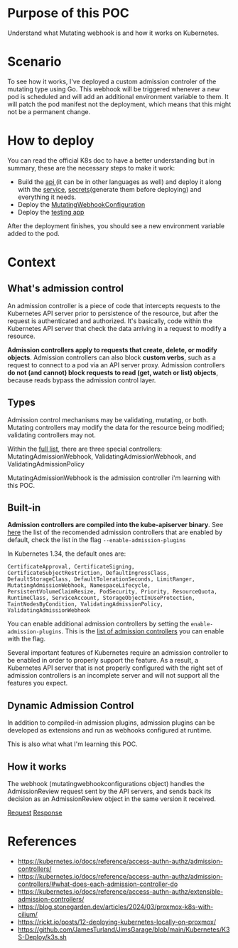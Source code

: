 # Purpose of this POC

Understand what Mutating webhook is and how it works on Kubernetes.

# Scenario

To see how it works, I've deployed a custom admission controler of the mutating type using Go. This webhook will be triggered whenever a new pod is scheduled and will add an additional environment variable to them. It will patch the pod manifest not the deployment, which means that this might not be a permanent change.

# How to deploy

You can read the official K8s doc to have a better understanding but in summary, these are the necessary steps to make it work:
* Build the [api ](./app/main.go)(it can be in other languages as well) and deploy it along with the [service](./k8s/deployment.yaml), [secrets](./k8s/secrets_certificate.yaml)(generate them before deploying) and everything it needs.
* Deploy the [MutatingWebhookConfiguration](./k8s/webhook.yaml)
* Deploy the [testing app](./k8s/testing-app.yaml)

After the deployment finishes, you should see a new environment variable added to the pod.

# Context

## What's admission control

An admission controller is a piece of code that intercepts requests to the Kubernetes API server prior to persistence of the resource, but after the request is authenticated and authorized. It's basically, code within the Kubernetes API server that check the data arriving in a request to modify a resource.

**Admission controllers apply to requests that create, delete, or modify objects**. Admission controllers can also block **custom verbs**, such as a request to connect to a pod via an API server proxy. Admission controllers **do not (and cannot) block requests to read (get, watch or list) objects**, because reads bypass the admission control layer.

## Types

Admission control mechanisms may be validating, mutating, or both. Mutating controllers may modify the data for the resource being modified; validating controllers may not.

Within the [full list](https://kubernetes.io/docs/reference/access-authn-authz/admission-controllers/#what-does-each-admission-controller-do), there are three special controllers: MutatingAdmissionWebhook, ValidatingAdmissionWebhook, and ValidatingAdmissionPolicy

MutatingAdmissionWebhook is the admission controller i'm learning with this POC.

## Built-in 

**Admission controllers are compiled into the kube-apiserver binary**. See [here](https://kubernetes.io/docs/reference/command-line-tools-reference/kube-apiserver/#options) the list of the recomended admission controllers that are enabled by default, check the list in the flag `--enable-admission-plugins`

In Kubernetes 1.34, the default ones are:
```
CertificateApproval, CertificateSigning, CertificateSubjectRestriction, DefaultIngressClass, DefaultStorageClass, DefaultTolerationSeconds, LimitRanger, MutatingAdmissionWebhook, NamespaceLifecycle, PersistentVolumeClaimResize, PodSecurity, Priority, ResourceQuota, RuntimeClass, ServiceAccount, StorageObjectInUseProtection, TaintNodesByCondition, ValidatingAdmissionPolicy, ValidatingAdmissionWebhook
```

You can enable additional admission controllers by setting the `enable-admission-plugins`. This is the [list of admission controllers](https://kubernetes.io/docs/reference/access-authn-authz/admission-controllers/#what-does-each-admission-controller-do) you can enable with the flag.


Several important features of Kubernetes require an admission controller to be enabled in order to properly support the feature. As a result, a Kubernetes API server that is not properly configured with the right set of admission controllers is an incomplete server and will not support all the features you expect.

## Dynamic Admission Control
In addition to compiled-in admission plugins, admission plugins can be developed as extensions and run as webhooks configured at runtime. 

This is also what what I'm learning this POC.

## How it works

The webhook (mutatingwebhookconfigurations object) handles the AdmissionReview request sent by the API servers, and sends back its decision as an AdmissionReview object in the same version it received.

[Request](https://kubernetes.io/docs/reference/access-authn-authz/extensible-admission-controllers/#request)
[Response](https://kubernetes.io/docs/reference/access-authn-authz/extensible-admission-controllers/#response)






# References

* https://kubernetes.io/docs/reference/access-authn-authz/admission-controllers/
* https://kubernetes.io/docs/reference/access-authn-authz/admission-controllers/#what-does-each-admission-controller-do
* https://kubernetes.io/docs/reference/access-authn-authz/extensible-admission-controllers/
* https://blog.stonegarden.dev/articles/2024/03/proxmox-k8s-with-cilium/
* https://rickt.io/posts/12-deploying-kubernetes-locally-on-proxmox/
* https://github.com/JamesTurland/JimsGarage/blob/main/Kubernetes/K3S-Deploy/k3s.sh